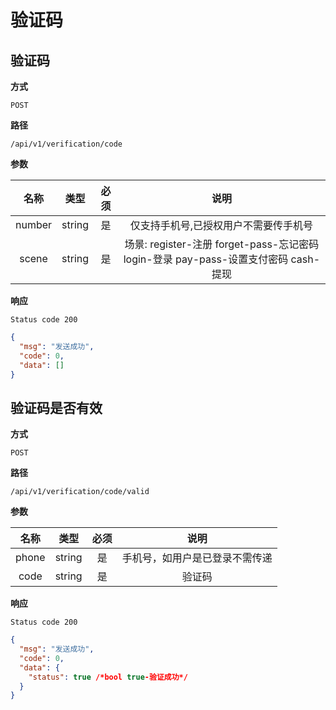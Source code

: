 # 验证码

## 验证码

**方式**

`POST`

**路径**

`/api/v1/verification/code`

**参数**

|  名称  |  类型  | 必须 |                                   说明                                    |
| :----: | :----: | :--: | :-----------------------------------------------------------------------: |
| number | string |  是  |                   仅支持手机号,已授权用户不需要传手机号                   |
| scene  | string |  是  | 场景: register-注册 forget-pass-忘记密码 login-登录 pay-pass-设置支付密码 cash-提现 |

**响应**

`Status code 200`

```json
{
  "msg": "发送成功",
  "code": 0,
  "data": []
}
```

## 验证码是否有效

**方式**

`POST`

**路径**

`/api/v1/verification/code/valid`

**参数**

| 名称  |  类型  | 必须 |              说明              |
| :---: | :----: | :--: | :----------------------------: |
| phone | string |  是  | 手机号，如用户是已登录不需传递 |
| code  | string |  是  |             验证码             |

**响应**

`Status code 200`

```json
{
  "msg": "发送成功",
  "code": 0,
  "data": {
    "status": true /*bool true-验证成功*/
  }
}
```
